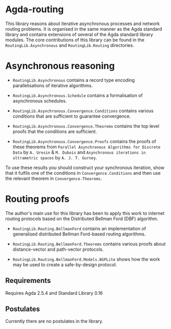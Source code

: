# Agda-routing

This library reasons about iterative asynchronous processes and network routing problems.
It is organised in the same manner as the Agda standard library and contains extensions of
several of the Agda standard library modules. The core contributions of this library
can be found in the `RoutingLib.Asynchronous` and `RoutingLib.Routing` directories.

# Asynchronous reasoning

* `RoutingLib.Asynchronous` contains a record type encoding parallelisations of iterative algorithms.

* `RoutingLib.Asynchronous.Schedule` contains a formalisation of asynchronous schedules.

* `RoutingLib.Asynchronous.Convergence.Conditions` contains various conditions that are sufficient
  to guarantee convergence.

* `RoutingLib.Asynchronous.Convergence.Theorems` contains the top level proofs that the conditions
  are sufficient.

* `RoutingLib.Asynchronous.Convergence.Proofs` contains the proofs of these theorems from
  `Parallel Asynchronous Algorithms for Discrete Data` by `A. Uresin` & `M. Dubois` and
  `Asynchronous iterations in ultrametric spaces` by `A. J. T. Gurney`.

To use these results you should construct your synchronous iteration, show that it fulfils one of the
conditions in `Convergence.Conditions` and then use the relevant theorem in `Convergence.Theorems`.

# Routing proofs

The author's main use for this library has been to apply this work to internet routing protocols based
on the Distributed Bellman Ford (DBF) algorithm.

* `RoutingLib.Routing.BellmanFord` contains an implementation of generalised distributed Bellman Ford-based routing algorithms.

* `RoutingLib.Routing.BellmanFord.Theorems` contains various proofs about distance-vector and path-vector protocols.

* `RoutingLib.Routing.BellmanFord.Models.BGPLite` shows how the work may be used to create a safe-by-design protocol.

## Requirements

Requires Agda 2.5.4 and Standard Library 0.16

## Postulates

Currently there are no postulates in the library.
